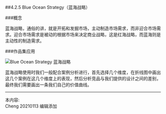 
##4.2.5 Blue Ocean Strategy（蓝海战略）

###概念

蓝海战略，通俗的讲，就是开拓和发掘市场，主动制造市场需求，而非迎合市场需求。迎合市场需求是被动的根据市场来决定商业战略，这是红海战略，而蓝海则是主动性的制造需求。


###作品集应用

![ Blue Ocean Strategy 蓝海战略 ](http://kitpic.makebi.net/2021/social_09.jpg)

蓝海战略使用时我们一般配合案例分析进行，首先选择几个维度，在折线图中画出这几个案例在这几个维度上的表现，然后分析竞品与我们提供的设计之间的差别，最终我们需要画出一条我们自己的价值曲线。


---
本内容:  
Cheng 20210113 编辑添加
